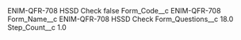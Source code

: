 <?xml version="1.0" encoding="UTF-8"?>
<CustomMetadata xmlns="http://soap.sforce.com/2006/04/metadata" xmlns:xsi="http://www.w3.org/2001/XMLSchema-instance" xmlns:xsd="http://www.w3.org/2001/XMLSchema">
    <label>ENIM-QFR-708 HSSD Check</label>
    <protected>false</protected>
    <values>
        <field>Form_Code__c</field>
        <value xsi:type="xsd:string">ENIM-QFR-708</value>
    </values>
    <values>
        <field>Form_Name__c</field>
        <value xsi:type="xsd:string">ENIM-QFR-708 HSSD Check</value>
    </values>
    <values>
        <field>Form_Questions__c</field>
        <value xsi:type="xsd:double">18.0</value>
    </values>
    <values>
        <field>Step_Count__c</field>
        <value xsi:type="xsd:double">1.0</value>
    </values>
</CustomMetadata>
